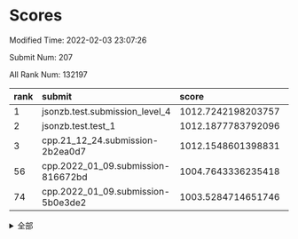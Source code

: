 # Scores

Modified Time: 2022-02-03 23:07:26

Submit Num: 207

All Rank Num: 132197

| rank |               submit               |       score        |       sigma        | pk_num |
| :--- | :--------------------------------- | :----------------- | :----------------- | :----- |
| 1    | jsonzb.test.submission_level_4     | 1012.7242198203757 | 0.7849373826143075 | 2554   |
| 2    | jsonzb.test.test_1                 | 1012.1877783792096 | 0.8115489584749991 | 2554   |
| 3    | cpp.21_12_24.submission-2b2ea0d7   | 1012.1548601398831 | 0.8382826893041041 | 2556   |
| 56   | cpp.2022_01_09.submission-816672bd | 1004.7643336235418 | 0.7147955395120118 | 2548   |
| 74   | cpp.2022_01_09.submission-5b0e3de2 | 1003.5284714651746 | 0.7057607614860057 | 2562   |


<details>
<summary>全部</summary>

| rank |                 submit                 |       score        |       sigma        | pk_num |
| :--- | :------------------------------------- | :----------------- | :----------------- | :----- |
| 1    | jsonzb.test.submission_level_4         | 1012.7242198203757 | 0.7849373826143075 | 2554   |
| 2    | jsonzb.test.test_1                     | 1012.1877783792096 | 0.8115489584749991 | 2554   |
| 3    | cpp.21_12_24.submission-2b2ea0d7       | 1012.1548601398831 | 0.8382826893041041 | 2556   |
| 4    | gobigger.level_3.submission_level_3_14 | 1012.112380394324  | 0.7755376650437994 | 2559   |
| 5    | gobigger.level_3.submission_level_3_18 | 1012.0385326645054 | 0.8012340702210967 | 2556   |
| 6    | gobigger.level_3.submission_level_3_15 | 1011.5605667387659 | 0.7759143250911188 | 2555   |
| 7    | gobigger.level_3.submission_level_3_48 | 1011.4305457143965 | 0.7581943589174235 | 2554   |
| 8    | gobigger.level_3.submission_level_3_6  | 1011.1414640363223 | 0.7609881276310547 | 2555   |
| 9    | gobigger.level_3.submission_level_3_35 | 1011.1234079196715 | 0.7768813365203461 | 2556   |
| 10   | gobigger.level_3.submission_level_3_26 | 1011.0092140309295 | 0.8013776369278995 | 2553   |
| 11   | gobigger.level_3.submission_level_3_25 | 1010.9210676312739 | 0.7703443159027838 | 2556   |
| 12   | gobigger.level_3.submission_level_3_16 | 1010.8965160127746 | 0.7685044377698124 | 2562   |
| 13   | gobigger.level_3.submission_level_3_3  | 1010.7953306851015 | 0.7715258167631847 | 2560   |
| 14   | gobigger.level_3.submission_level_3_37 | 1010.7862022788603 | 0.7557004849940853 | 2555   |
| 15   | gobigger.level_3.submission_level_3_41 | 1010.7167609401826 | 0.7488837724099507 | 2552   |
| 16   | gobigger.level_3.submission_level_3_20 | 1010.6961569265661 | 0.7740914235250342 | 2550   |
| 17   | gobigger.level_3.submission_level_3_24 | 1010.6941786853038 | 0.7853474644310814 | 2548   |
| 18   | gobigger.level_3.submission_level_3_32 | 1010.6929045440643 | 0.7760836383627273 | 2555   |
| 19   | gobigger.level_3.submission_level_3_34 | 1010.6851622499146 | 0.7714528639659755 | 2560   |
| 20   | gobigger.level_3.submission_level_3_38 | 1010.570342578486  | 0.7440825799174711 | 2554   |
| 21   | gobigger.level_3.submission_level_3_49 | 1010.5479600413312 | 0.7836220965977447 | 2550   |
| 22   | gobigger.level_3.submission_level_3_0  | 1010.52430320226   | 0.7698952091791711 | 2552   |
| 23   | gobigger.level_3.submission_level_3_46 | 1010.4848828306292 | 0.7675195097084435 | 2554   |
| 24   | gobigger.level_3.submission_level_3_33 | 1010.4650551514079 | 0.7831324635495808 | 2559   |
| 25   | gobigger.level_3.submission_level_3_8  | 1010.3559736556077 | 0.7500597356255942 | 2554   |
| 26   | gobigger.level_3.submission_level_3_44 | 1010.3498870102421 | 0.7543703404259509 | 2555   |
| 27   | gobigger.level_3.submission_level_3_29 | 1010.3091936057325 | 0.7545751323010423 | 2555   |
| 28   | gobigger.level_3.submission_level_3_30 | 1010.2587174903274 | 0.7439556606003156 | 2554   |
| 29   | gobigger.level_3.submission_level_3_9  | 1010.1962047294584 | 0.7815320634415434 | 2552   |
| 30   | gobigger.level_3.submission_level_3_36 | 1010.071042230079  | 0.7521493598359515 | 2554   |
| 31   | gobigger.level_3.submission_level_3_21 | 1010.0366309311717 | 0.7600795027971712 | 2554   |
| 32   | gobigger.level_3.submission_level_3_13 | 1009.9722437126961 | 0.7692903985021775 | 2551   |
| 33   | gobigger.level_3.submission_level_3_4  | 1009.9631917440576 | 0.760418725570301  | 2554   |
| 34   | gobigger.level_3.submission_level_3_43 | 1009.9387041759014 | 0.7518660789180085 | 2553   |
| 35   | gobigger.level_3.submission_level_3_31 | 1009.9287587472131 | 0.7499188541293609 | 2549   |
| 36   | gobigger.level_3.submission_level_3_40 | 1009.841174086154  | 0.7689114777816962 | 2560   |
| 37   | gobigger.level_3.submission_level_3_7  | 1009.6973468642761 | 0.7658709349108745 | 2554   |
| 38   | gobigger.level_3.submission_level_3_28 | 1009.652713823429  | 0.7464138284941132 | 2550   |
| 39   | gobigger.level_3.submission_level_3_19 | 1009.6360194608264 | 0.7496343570031678 | 2551   |
| 40   | gobigger.level_3.submission_level_3_12 | 1009.5000029628225 | 0.7626140699732616 | 2553   |
| 41   | gobigger.level_3.submission_level_3_2  | 1009.3820252078361 | 0.761674324132353  | 2553   |
| 42   | gobigger.level_3.submission_level_3_17 | 1009.3433681812586 | 0.7599857162496104 | 2557   |
| 43   | gobigger.level_3.submission_level_3_42 | 1009.2873663885309 | 0.7462396775712854 | 2557   |
| 44   | gobigger.level_3.submission_level_3_22 | 1009.0883678202251 | 0.7430232193855831 | 2558   |
| 45   | gobigger.level_3.submission_level_3_5  | 1008.8977595333054 | 0.7493792004497328 | 2559   |
| 46   | gobigger.level_3.submission_level_3_27 | 1008.8755608426657 | 0.7588239174713478 | 2554   |
| 47   | gobigger.level_3.submission_level_3_1  | 1008.8574900568632 | 0.7478343452359186 | 2551   |
| 48   | gobigger.level_3.submission_level_3_10 | 1008.8393600484183 | 0.7492981754113403 | 2554   |
| 49   | gobigger.level_3.submission_level_3_39 | 1008.6826625766756 | 0.7496199179161214 | 2553   |
| 50   | gobigger.level_3.submission_level_3_11 | 1008.5645437227001 | 0.769104676994887  | 2554   |
| 51   | gobigger.level_3.submission_level_3_47 | 1008.5581254793042 | 0.7578165752658134 | 2555   |
| 52   | gobigger.level_3.submission_level_3_45 | 1008.4596377077413 | 0.7306359130954951 | 2555   |
| 53   | gobigger.level_3.submission_level_3_23 | 1008.2128547769715 | 0.7456879671632658 | 2561   |
| 54   | gobigger.level_1.submission_level_1_21 | 1005.2026081164669 | 0.7207878184578891 | 2549   |
| 55   | gobigger.level_1.submission_level_1_32 | 1004.9790070858716 | 0.7328081515744314 | 2555   |
| 56   | cpp.2022_01_09.submission-816672bd     | 1004.7643336235418 | 0.7147955395120118 | 2548   |
| 57   | gobigger.level_1.submission_level_1_48 | 1004.2528763539119 | 0.7115111311540958 | 2553   |
| 58   | gobigger.level_1.submission_level_1_18 | 1004.2114595755801 | 0.7258256101421658 | 2554   |
| 59   | gobigger.level_1.submission_level_1_26 | 1004.0943018875481 | 0.7121553884662675 | 2555   |
| 60   | gobigger.level_1.submission_level_1_8  | 1003.9670413849603 | 0.7345407527829466 | 2557   |
| 61   | gobigger.level_1.submission_level_1_9  | 1003.9246362896957 | 0.7093951940422857 | 2555   |
| 62   | gobigger.level_1.submission_level_1_31 | 1003.8632928126904 | 0.7160830655558242 | 2552   |
| 63   | gobigger.level_1.submission_level_1_45 | 1003.8630127659502 | 0.7234285275581717 | 2553   |
| 64   | gobigger.level_1.submission_level_1_38 | 1003.8224141614569 | 0.716060093019524  | 2552   |
| 65   | gobigger.level_1.submission_level_1_13 | 1003.7987977023644 | 0.7139050657355588 | 2556   |
| 66   | gobigger.level_1.submission_level_1_16 | 1003.7765620112245 | 0.7200408438411892 | 2558   |
| 67   | gobigger.level_1.submission_level_1_12 | 1003.7721189838073 | 0.7203890713297418 | 2553   |
| 68   | gobigger.level_1.submission_level_1_7  | 1003.7670754774352 | 0.7254998624068687 | 2551   |
| 69   | gobigger.level_1.submission_level_1_6  | 1003.7419627339406 | 0.7186820909871194 | 2553   |
| 70   | gobigger.level_1.submission_level_1_33 | 1003.7133765846071 | 0.7124405820056702 | 2551   |
| 71   | gobigger.level_1.submission_level_1_35 | 1003.6469619312242 | 0.7189971079238044 | 2552   |
| 72   | gobigger.level_1.submission_level_1_15 | 1003.6419743657161 | 0.7284108368730386 | 2554   |
| 73   | gobigger.level_1.submission_level_1_4  | 1003.6308251585883 | 0.7201026537326395 | 2555   |
| 74   | cpp.2022_01_09.submission-5b0e3de2     | 1003.5284714651746 | 0.7057607614860057 | 2562   |
| 75   | gobigger.level_1.submission_level_1_47 | 1003.4979964724063 | 0.718522073599328  | 2551   |
| 76   | gobigger.level_1.submission_level_1_43 | 1003.4763870097424 | 0.7192686115304812 | 2550   |
| 77   | gobigger.level_1.submission_level_1_41 | 1003.426037006985  | 0.718167283984613  | 2548   |
| 78   | gobigger.level_1.submission_level_1_14 | 1003.3991012653344 | 0.7127558571461468 | 2556   |
| 79   | gobigger.level_1.submission_level_1_28 | 1003.3644974385414 | 0.7101959869396417 | 2555   |
| 80   | gobigger.level_1.submission_level_1_29 | 1003.3224148591316 | 0.7259748037196532 | 2552   |
| 81   | gobigger.level_1.submission_level_1_39 | 1003.3118500891521 | 0.7146388233000278 | 2550   |
| 82   | gobigger.level_1.submission_level_1_5  | 1003.1761154689113 | 0.7138869691201333 | 2558   |
| 83   | gobigger.level_1.submission_level_1_24 | 1003.1526586406839 | 0.7139179806305674 | 2556   |
| 84   | gobigger.level_1.submission_level_1_20 | 1003.151779723086  | 0.7226819291863608 | 2557   |
| 85   | gobigger.level_1.submission_level_1_49 | 1003.1349517699298 | 0.7377292146166998 | 2558   |
| 86   | gobigger.level_1.submission_level_1_42 | 1003.1161117331065 | 0.7289576987148463 | 2557   |
| 87   | gobigger.level_1.submission_level_1_40 | 1003.0444870909923 | 0.7294982118489514 | 2551   |
| 88   | gobigger.level_1.submission_level_1_10 | 1003.0375198009023 | 0.7130345121172584 | 2556   |
| 89   | gobigger.level_1.submission_level_1_23 | 1003.0215122180691 | 0.7206527970888429 | 2554   |
| 90   | gobigger.level_1.submission_level_1_1  | 1002.996325407927  | 0.7077908218607745 | 2555   |
| 91   | gobigger.level_1.submission_level_1_17 | 1002.9619946228755 | 0.7137486330001322 | 2556   |
| 92   | gobigger.level_1.submission_level_1_46 | 1002.9615249948944 | 0.7270518431930675 | 2547   |
| 93   | gobigger.level_1.submission_level_1_37 | 1002.9322303278873 | 0.7155110670368805 | 2550   |
| 94   | gobigger.level_1.submission_level_1_27 | 1002.9155647914461 | 0.7213331625853971 | 2555   |
| 95   | gobigger.level_1.submission_level_1_25 | 1002.9054552257182 | 0.7129790678872994 | 2549   |
| 96   | gobigger.level_1.submission_level_1_36 | 1002.8703082998661 | 0.7088432775834326 | 2554   |
| 97   | gobigger.level_1.submission_level_1_30 | 1002.5287764802655 | 0.7140541525766145 | 2553   |
| 98   | gobigger.level_1.submission_level_1_11 | 1002.4896953874922 | 0.7058454673054966 | 2547   |
| 99   | gobigger.level_1.submission_level_1_34 | 1002.4094939328985 | 0.7107303921125306 | 2555   |
| 100  | gobigger.level_1.submission_level_1_19 | 1002.3694506424887 | 0.7144265896802896 | 2554   |
| 101  | gobigger.level_1.submission_level_1_44 | 1002.227619124868  | 0.7258476081512752 | 2557   |
| 102  | gobigger.level_1.submission_level_1_3  | 1002.2019870586904 | 0.7145339932748251 | 2551   |
| 103  | gobigger.level_1.submission_level_1_0  | 1001.96501627023   | 0.7158040930763164 | 2553   |
| 104  | gobigger.level_1.submission_level_1_22 | 1001.8566658620015 | 0.7229100376183214 | 2553   |
| 105  | gobigger.level_1.submission_level_1_2  | 1001.7713952436239 | 0.7116466578736839 | 2558   |
| 106  | gobigger.random.submission_random_7    | 998.1135945917719  | 0.7074619800901301 | 2552   |
| 107  | gobigger.random.submission_random_1    | 997.4391623924341  | 0.7136755882149196 | 2555   |
| 108  | gobigger.random.submission_random_37   | 997.1611580396396  | 0.7087457889405602 | 2554   |
| 109  | gobigger.random.submission_random_47   | 997.0716559343517  | 0.7105651536463171 | 2557   |
| 110  | gobigger.random.submission_random_6    | 996.8338039729758  | 0.7111372429779182 | 2555   |
| 111  | gobigger.random.submission_random_25   | 996.7471744380392  | 0.7037801142536143 | 2554   |
| 112  | gobigger.random.submission_random_10   | 996.6145306154857  | 0.7139621946148644 | 2555   |
| 113  | gobigger.random.submission_random_36   | 996.5926187309003  | 0.7017610098140494 | 2554   |
| 114  | gobigger.random.submission_random_18   | 996.3979264802435  | 0.711583123171733  | 2554   |
| 115  | gobigger.random.submission_random_34   | 996.3769018294101  | 0.7120034881301228 | 2556   |
| 116  | gobigger.random.submission_random_19   | 996.3628338284503  | 0.7009172351573945 | 2555   |
| 117  | gobigger.random.submission_random_39   | 996.314158948329   | 0.7180761266040492 | 2553   |
| 118  | gobigger.random.submission_random_35   | 996.2896043298964  | 0.7146800263917661 | 2558   |
| 119  | gobigger.random.submission_random_14   | 996.2793495276109  | 0.7087266129933301 | 2551   |
| 120  | gobigger.random.submission_random_16   | 996.1894164701888  | 0.7017059464780244 | 2556   |
| 121  | gobigger.random.submission_random_12   | 996.1839882343759  | 0.7079867781821638 | 2554   |
| 122  | gobigger.random.submission_random_30   | 996.1690291320406  | 0.7179618374062884 | 2553   |
| 123  | gobigger.random.submission_random_8    | 996.1384977556087  | 0.7079019091022576 | 2556   |
| 124  | gobigger.random.submission_random_5    | 996.0812470003224  | 0.7176799996829886 | 2556   |
| 125  | gobigger.random.submission_random_24   | 996.0435723590933  | 0.7152081738660856 | 2555   |
| 126  | gobigger.random.submission_random_27   | 996.0302899505664  | 0.7106965970593248 | 2554   |
| 127  | gobigger.random.submission_random_38   | 996.004765199653   | 0.6977716052025016 | 2555   |
| 128  | gobigger.random.submission_random_3    | 995.9879729598136  | 0.701234651583682  | 2554   |
| 129  | gobigger.random.submission_random_0    | 995.8969379798998  | 0.7255468830188145 | 2554   |
| 130  | gobigger.random.submission_random_32   | 995.8366540811755  | 0.7091568083266512 | 2554   |
| 131  | gobigger.random.submission_random_11   | 995.8336957905449  | 0.7315969159734298 | 2558   |
| 132  | gobigger.random.submission_random_41   | 995.7426929156073  | 0.7129483409852223 | 2557   |
| 133  | gobigger.random.submission_random_15   | 995.7218839463576  | 0.7195763742730913 | 2556   |
| 134  | gobigger.random.submission_random_2    | 995.608461906225   | 0.7055782200869382 | 2553   |
| 135  | gobigger.random.submission_random_43   | 995.5327770565733  | 0.7059900397212117 | 2555   |
| 136  | gobigger.random.submission_random_33   | 995.5036938341833  | 0.7128040043419149 | 2558   |
| 137  | gobigger.random.submission_random_13   | 995.460423673839   | 0.7171365577955001 | 2556   |
| 138  | gobigger.random.submission_random_17   | 995.4131267290655  | 0.7088159148047103 | 2554   |
| 139  | gobigger.random.submission_random_22   | 995.4096585377382  | 0.7039029824933705 | 2553   |
| 140  | gobigger.random.submission_random_23   | 995.368705821057   | 0.7088005439860591 | 2558   |
| 141  | gobigger.random.submission_random_44   | 995.3622053941519  | 0.7042236501665504 | 2559   |
| 142  | gobigger.random.submission_random_49   | 995.3139758769037  | 0.7027603089985184 | 2558   |
| 143  | gobigger.random.submission_random_42   | 995.2947821250208  | 0.7240307237118934 | 2556   |
| 144  | gobigger.random.submission_random_28   | 995.1748333097173  | 0.7159479150578919 | 2556   |
| 145  | gobigger.random.submission_random_29   | 995.1341858762094  | 0.7167222890640638 | 2555   |
| 146  | gobigger.random.submission_random_31   | 995.1096207658475  | 0.701126894394629  | 2556   |
| 147  | gobigger.random.submission_random_20   | 995.0988995898296  | 0.7080563862322686 | 2559   |
| 148  | gobigger.random.submission_random_48   | 995.0842621733881  | 0.7124624166148672 | 2553   |
| 149  | gobigger.random.submission_random_9    | 995.0349800141121  | 0.7063816059477506 | 2557   |
| 150  | gobigger.random.submission_random_46   | 995.00983288015    | 0.7238477867237219 | 2551   |
| 151  | gobigger.random.submission_random_40   | 994.9468081566885  | 0.7194889143314435 | 2554   |
| 152  | gobigger.random.submission_random_21   | 994.8913518530575  | 0.7212905772954203 | 2547   |
| 153  | gobigger.random.submission_random_4    | 994.7470609710307  | 0.7255454262960899 | 2553   |
| 154  | gobigger.random.submission_random_26   | 994.6125457366203  | 0.7129177420373068 | 2553   |
| 155  | gobigger.random.submission_random_45   | 994.5090233678787  | 0.7270877424208965 | 2554   |
| 156  | gobigger.level_2.submission_level_2_7  | 993.6666168881486  | 0.7329356100975185 | 2558   |
| 157  | gobigger.level_2.submission_level_2_16 | 993.4661383343362  | 0.7162821538883126 | 2557   |
| 158  | gobigger.level_2.submission_level_2_3  | 993.2115472733708  | 0.7440369219422042 | 2556   |
| 159  | gobigger.level_2.submission_level_2_30 | 993.0633333163817  | 0.7287243904672291 | 2556   |
| 160  | gobigger.level_2.submission_level_2_17 | 993.0497686529453  | 0.7327736520629455 | 2554   |
| 161  | gobigger.level_2.submission_level_2_47 | 993.031697987061   | 0.7403444840330498 | 2554   |
| 162  | gobigger.level_2.submission_level_2_13 | 992.9738419519779  | 0.7337460486216594 | 2554   |
| 163  | gobigger.level_2.submission_level_2_1  | 992.9129548894499  | 0.7473083772661147 | 2556   |
| 164  | gobigger.level_2.submission_level_2_31 | 992.7341967560322  | 0.7448626620689373 | 2558   |
| 165  | gobigger.level_2.submission_level_2_9  | 992.7198251653365  | 0.7481543129307059 | 2557   |
| 166  | gobigger.level_2.submission_level_2_42 | 992.7124067134862  | 0.7353730629268074 | 2557   |
| 167  | gobigger.level_2.submission_level_2_34 | 992.6521413648865  | 0.744010199243861  | 2554   |
| 168  | gobigger.level_2.submission_level_2_20 | 992.5946974209492  | 0.7348778047928778 | 2550   |
| 169  | gobigger.level_2.submission_level_2_24 | 992.5033135676769  | 0.7419449908001774 | 2549   |
| 170  | gobigger.level_2.submission_level_2_19 | 992.407936175956   | 0.7454313536201296 | 2553   |
| 171  | gobigger.level_2.submission_level_2_40 | 992.4053275447526  | 0.744320231428175  | 2557   |
| 172  | gobigger.level_2.submission_level_2_33 | 992.3889283740248  | 0.7498357807283562 | 2558   |
| 173  | gobigger.level_2.submission_level_2_29 | 992.3654873712335  | 0.7300959659220131 | 2557   |
| 174  | gobigger.level_2.submission_level_2_28 | 992.3478806129831  | 0.7229108434505415 | 2555   |
| 175  | gobigger.level_2.submission_level_2_27 | 992.3419657390342  | 0.741447228460412  | 2555   |
| 176  | gobigger.level_2.submission_level_2_36 | 992.278933747872   | 0.7281636574770197 | 2553   |
| 177  | gobigger.level_2.submission_level_2_41 | 992.2657923343546  | 0.7309097296461875 | 2559   |
| 178  | gobigger.level_2.submission_level_2_6  | 992.2278105274313  | 0.7455712790338995 | 2555   |
| 179  | gobigger.level_2.submission_level_2_11 | 992.1954726851178  | 0.7367656956754854 | 2553   |
| 180  | gobigger.level_2.submission_level_2_14 | 992.1517028301123  | 0.7613222182039682 | 2553   |
| 181  | gobigger.level_2.submission_level_2_25 | 992.0191112760605  | 0.7333938602319883 | 2558   |
| 182  | gobigger.level_2.submission_level_2_8  | 991.9996311332463  | 0.740568187192745  | 2553   |
| 183  | gobigger.level_2.submission_level_2_10 | 991.8425749633296  | 0.7449549950623254 | 2553   |
| 184  | gobigger.level_2.submission_level_2_46 | 991.746848201766   | 0.7546939273757785 | 2555   |
| 185  | gobigger.level_2.submission_level_2_5  | 991.7050407066617  | 0.7327326282517735 | 2557   |
| 186  | gobigger.level_2.submission_level_2_39 | 991.6368825773203  | 0.746653202077441  | 2553   |
| 187  | gobigger.level_2.submission_level_2_48 | 991.63422118655    | 0.7434779736220777 | 2558   |
| 188  | gobigger.level_2.submission_level_2_12 | 991.608553929837   | 0.7588117252605524 | 2550   |
| 189  | gobigger.level_2.submission_level_2_44 | 991.5928475607808  | 0.7786369529660474 | 2552   |
| 190  | gobigger.level_2.submission_level_2_37 | 991.5715674229299  | 0.7494925995168551 | 2554   |
| 191  | gobigger.level_2.submission_level_2_49 | 991.5574220923346  | 0.7462252274404839 | 2555   |
| 192  | gobigger.level_2.submission_level_2_2  | 991.4200165031973  | 0.765571573289139  | 2554   |
| 193  | gobigger.level_2.submission_level_2_0  | 991.3736737588127  | 0.7521786687123707 | 2555   |
| 194  | gobigger.level_2.submission_level_2_23 | 991.3667845809973  | 0.7588251175120485 | 2556   |
| 195  | gobigger.level_2.submission_level_2_35 | 991.2572370220863  | 0.7339319014343069 | 2560   |
| 196  | gobigger.level_2.submission_level_2_4  | 991.1279489337606  | 0.7538602404047331 | 2560   |
| 197  | gobigger.level_2.submission_level_2_15 | 991.0555057818895  | 0.7449572666567066 | 2556   |
| 198  | gobigger.level_2.submission_level_2_32 | 991.032023827582   | 0.7331254145912863 | 2552   |
| 199  | gobigger.level_2.submission_level_2_18 | 990.9119310751973  | 0.7772615747295137 | 2551   |
| 200  | gobigger.level_2.submission_level_2_26 | 990.8589387008751  | 0.7575016530901449 | 2557   |
| 201  | gobigger.level_2.submission_level_2_43 | 990.8128960216488  | 0.7484413110640931 | 2553   |
| 202  | gobigger.level_2.submission_level_2_22 | 990.7970038995501  | 0.7476909196714792 | 2556   |
| 203  | gobigger.level_2.submission_level_2_45 | 990.7473515705364  | 0.7614426733360726 | 2558   |
| 204  | gobigger.level_2.submission_level_2_21 | 990.583917222154   | 0.7403085607852049 | 2553   |
| 205  | gobigger.level_2.submission_level_2_38 | 990.1725445584302  | 0.7702627396419723 | 2561   |
| 206  | gobigger.none.submission_none_0        | 976.9394378838724  | 1.4264466286457953 | 2556   |
| 207  | gobigger.none.submission_none_1        | 975.0837860809921  | 1.569191908235037  | 2557   |

</details>
